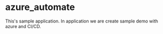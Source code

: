 # azure_automate
This's sample application. In application we are create sample demo with azure and CI/CD.
